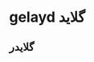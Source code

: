 # gelayd گلاید
## گلایدر

                                                                                        
                                                                                        
                                                                                        
                                                                                        






                                                                                 
